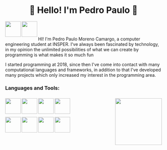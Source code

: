 <h1 align = "center">👋 Hello! I'm Pedro Paulo 👋</h1>

<a href="https://www.linkedin.com/in/pedro-paulo-moreno-camargo-93945a177?lipi=urn%3Ali%3Apage%3Ad_flagship3_profile_view_base_contact_details%3B46mJblmxTy6S7qZ3ydNs4Q%3D%3D" target="blank"><img align="left" src="https://cdn-icons-png.flaticon.com/512/3536/3536505.png" height="50"/></a>
<a href="https://www.instagram.com/pedro_camargo95/" target="blank"><img align="left" src="https://cdn-icons-png.flaticon.com/512/2111/2111463.png" height="50" /></a>
</br>
</br>

<p> HI! I'm Pedro Paulo Moreno Camargo, a computer engineering student at INSPER. I've always been fascinated by technology, in my opinion the unlimited possibilities of what we can create by programming is what makes it so much fun  </p>
<p>I started programming at 2018, since then I've come into contact with many computational languages and frameworks, in addition to that I've developed many projects which only increased my interest in the programming area.  </p>

<h3>Languages and Tools: <h3> 
   <img align="right" src="https://media.tenor.com/YUzRkMOL-3EAAAAC/programming-computer-frog.gif" height="150"/>
   <img align="left" src="https://cdn-icons-png.flaticon.com/512/5968/5968350.png" height="50"/>
   <img align="left" src="https://cdn-icons-png.flaticon.com/512/5968/5968267.png" height="50"/>
   <img align="left" src="https://cdn-icons-png.flaticon.com/512/919/919826.png" height="50"/>
   <img align="left" src="https://cdn-icons-png.flaticon.com/512/5968/5968292.png" height="50"/><br/><br/><br/>
   <img align="left" src="https://cdn-icons-png.flaticon.com/512/1183/1183672.png" height="50"/>
   <img align="left" src="https://cdn-icons-png.flaticon.com/512/226/226777.png" height="50"/>
   <img align="left" src="https://cdn-icons-png.flaticon.com/512/2232/2232241.png" height="50"/>
   <img align="left" src="https://cdn-icons-png.flaticon.com/512/4494/4494748.png" height="50"/>


